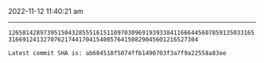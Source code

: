 2022-11-12 11:40:21 am

---

`1265814289739515043285551615110970309691939338411666445607859135033165316691241327076217441704154005764150829045601216527304`

`Latest commit SHA is: ab604518f5074ffb1490703f3a7f9a22558a83ee `
